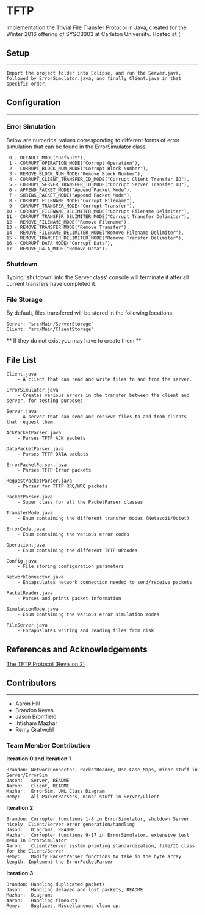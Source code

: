 # TFTP

Implementation the Trivial File Transfer Protocol in Java, created for the Winter 2016 offering of SYSC3303 at Carleton University. Hosted at (

## Setup
------

```
Import the project folder into Eclipse, and run the Server.java, followed by ErrorSimulator.java, and finally Client.java in that specific order.
```

## Configuration
------

### Error Simulation


Below are numerical values corresponding to different forms of error simulation that can be found in the ErrorSimulator class. 

```
 0 - DEFAULT_MODE("Default"),  
 1 - CORRUPT_OPERATION_MODE("Corrupt Operation"),  
 2 - CORRUPT_BLOCK_NUM_MODE("Corrupt Block Number"),  
 3 - REMOVE_BLOCK_NUM_MODE("Remove Block Number"),  
 4 - CORRUPT_CLIENT_TRANSFER_ID_MODE("Corrupt Client Transfer ID"),  
 5 - CORRUPT_SERVER_TRANSFER_ID_MODE("Corrupt Server Transfer ID"),  
 6 - APPEND_PACKET_MODE("Append Packet Mode"),  
 7 - SHRINK_PACKET_MODE("Append Packet Mode"),  
 8 - CORRUPT_FILENAME_MODE("Corrupt Filename"),  
 9 - CORRUPT_TRANSFER_MODE("Corrupt Transfer"),  
10 - CORRUPT_FILENAME_DELIMITER_MODE("Corrupt Filename Delimiter"),  
11 - CORRUPT_TRANSFER_DELIMITER_MODE("Corrupt Transfer Delimiter"),  
12 - REMOVE_FILENAME_MODE("Remove Filename"),  
13 - REMOVE_TRANSFER_MODE("Remove Transfer"),  
14 - REMOVE_FILENAME_DELIMITER_MODE("Remove Filename Delimiter"),  
15 - REMOVE_TRANSFER_DELIMITER_MODE("Remove Transfer Delimiter"),  
16 - CORRUPT_DATA_MODE("Corrupt Data"),  
17 - REMOVE_DATA_MODE("Remove Data");  
```
### Shutdown

Typing 'shutdown' into the Server class' console will terminate it after all current transfers have completed it.

### File Storage

By default, files transfered will be stored in the following locations:

```
Server: "src/Main/ServerStorage"
Client: "src/Main/ClientStorage"
```
** If they do not exist you may have to create them **

## File List

```
Client.java 
    - A client that can read and write files to and from the server.

ErrorSimulator.java 
    - Creates various errors in the transfer between the client and server, for testing purposes

Server.java 
    - A server that can send and recieve files to and from clients that request them.

AckPacketParser.java 
    - Parses TFTP ACK packets  

DataPacketParser.java 
    - Parses TFTP DATA packets  

ErrorPacketParser.java 
    - Parses TFTP Error packets  

RequestPacketParser.java 
    - Parser for TFTP RRQ/WRQ packets  

PacketParser.java 
    - Super class for all the PacketParser classes

TransferMode.java 
    - Enum containing the different transfer modes (Netascii/Octet)  

ErrorCode.java 
    - Enum containing the various error codes  

Operation.java  
    - Enum containing the different TFTP OPcodes  

Config.java 
    - File storing configuration parameters

NetworkConnector.java 
    - Encapsulates network connection needed to send/receive packets  

PacketReader.java 
    - Parses and prints packet information

SimulationMode.java 
    - Enum containing the various error simulation modes  

FileServer.java 
    - Encapuslates writing and reading files from disk
```

## References and Acknowledgements

[The TFTP Protocol (Revision 2)](https://tools.ietf.org/html/rfc1350)

## Contributors
------


* Aaron Hill
* Brandon Keyes
* Jason Bromfield
* Ihtisham Mazhar
* Remy Gratwohl

### Team Member Contribution


**Iteration 0 and Iteration 1**
```
Brandon: NetworkConnector, PacketReader, Use Case Maps, minor stuff in Server/ErrorSim
Jason:   Server, README
Aaron:   Client, README
Mazhar:  ErrorSim, UML Class Diagram
Remy:    All PacketParsers, minor stuff in Server/Client
```

**Iteration 2**
```
Brandon: Corrupter functions 1-8 in ErrorSimulator, shutdown Server nicely, Client/Server error generation/handling
Jason:   Diagrams, README
Mazhar:  Corrupter functions 9-17 in ErrorSimulator, extensive test menu in ErrorSimulator
Aaron:   Client/Server system printing standardization, file/IO class for the Client/Server
Remy:    Modify PacketParser functions to take in the byte array length, Implement the ErrorPacketParser
```

**Iteration 3**
```
Brandon: Handling duplicated packets
Jason:   Handling delayed and lost packets, README
Mazhar:  Diagrams
Aaron:   Handling timeouts
Remy:    Bugfixes, Miscellaneous clean up. 
```
